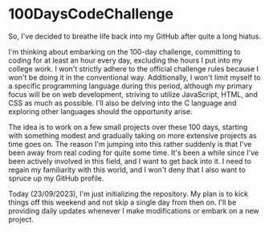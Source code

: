 # 100DaysCodeChallenge

So, I've decided to breathe life back into my GitHub after quite a long hiatus.

I'm thinking about embarking on the 100-day challenge, committing to coding for at least an hour every day, excluding the hours I put into my college work. I won't strictly adhere to the official challenge rules because I won't be doing it in the conventional way. Additionally, I won't limit myself to a specific programming language during this period, although my primary focus will be on web development, striving to utilize JavaScript, HTML, and CSS as much as possible. I'll also be delving into the C language and exploring other languages should the opportunity arise.

The idea is to work on a few small projects over these 100 days, starting with something modest and gradually taking on more extensive projects as time goes on. The reason I'm jumping into this rather suddenly is that I've been away from real coding for quite some time. It's been a while since I've been actively involved in this field, and I want to get back into it. I need to regain my familiarity with this world, and I won't deny that I also want to spruce up my GitHub profile.

Today (23/09/2023), I'm just initializing the repository. My plan is to kick things off this weekend and not skip a single day from then on. I'll be providing daily updates whenever I make modifications or embark on a new project.
